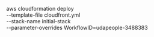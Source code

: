 


aws cloudformation deploy \
--template-file cloudfront.yml \
--stack-name initial-stack \
--parameter-overrides WorkflowID=udapeople-3488383